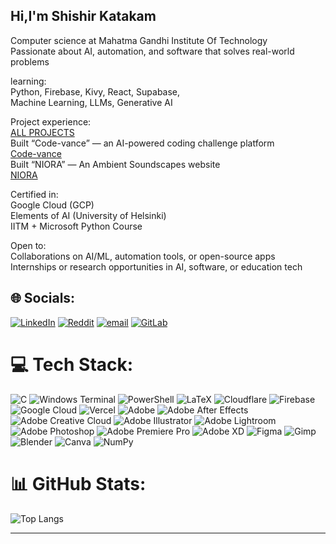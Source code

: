 ## Hi,I'm Shishir Katakam<br/>
Computer science at Mahatma Gandhi Institute Of Technology<br/>
Passionate about AI, automation, and software that solves real-world problems<br/>

learning:<br/>
Python, Firebase, Kivy, React, Supabase,<br/>
Machine Learning, LLMs, Generative AI<br/>

Project experience:<br/>
[ALL PROJECTS](https://endiidishishir.qzz.io)<br/>
Built “Code-vance” — an AI-powered coding challenge platform<br/>
[Code-vance](https://code.endiidishishir.qzz.io)<br/>
Built “NIORA” — An Ambient Soundscapes website<br/>
[NIORA](https://music.endiidishishir.qzz.io)<br/>

Certified in:<br/>
Google Cloud (GCP)<br/>
Elements of AI (University of Helsinki)<br/>
IITM + Microsoft Python Course<br/>

Open to:<br/>
Collaborations on AI/ML, automation tools, or open-source apps<br/>
Internships or research opportunities in AI, software, or education tech<br/>

## 🌐 Socials:
[![LinkedIn](https://img.shields.io/badge/LinkedIn-%230077B5.svg?logo=linkedin&logoColor=white)](https://linkedin.com/in/shishir-katakam) [![Reddit](https://img.shields.io/badge/Reddit-%23FF4500.svg?logo=Reddit&logoColor=white)](https://reddit.com/user/Peakbiscuit) [![email](https://img.shields.io/badge/Email-D14836?logo=gmail&logoColor=white)](mailto:shishirkatakm@gmail.com) [![GitLab](https://img.shields.io/badge/gitlab-%23181717.svg?style=for-the-badge&logo=gitlab&logoColor=white)](https://code.swecha.org/Shishirkatakam)
# 💻 Tech Stack:
![C](https://img.shields.io/badge/c-%2300599C.svg?style=flat&logo=c&logoColor=white) ![Windows Terminal](https://img.shields.io/badge/Windows%20Terminal-%234D4D4D.svg?style=flat&logo=windows-terminal&logoColor=white) ![PowerShell](https://img.shields.io/badge/PowerShell-%235391FE.svg?style=flat&logo=powershell&logoColor=white) ![LaTeX](https://img.shields.io/badge/latex-%23008080.svg?style=flat&logo=latex&logoColor=white) ![Cloudflare](https://img.shields.io/badge/Cloudflare-F38020?style=flat&logo=Cloudflare&logoColor=white) ![Firebase](https://img.shields.io/badge/firebase-%23039BE5.svg?style=flat&logo=firebase) ![Google Cloud](https://img.shields.io/badge/GoogleCloud-%234285F4.svg?style=flat&logo=google-cloud&logoColor=white) ![Vercel](https://img.shields.io/badge/vercel-%23000000.svg?style=flat&logo=vercel&logoColor=white) ![Adobe](https://img.shields.io/badge/adobe-%23FF0000.svg?style=flat&logo=adobe&logoColor=white) ![Adobe After Effects](https://img.shields.io/badge/Adobe%20After%20Effects-9999FF.svg?style=flat&logo=Adobe%20After%20Effects&logoColor=white) ![Adobe Creative Cloud](https://img.shields.io/badge/Adobe%20Creative%20Cloud-DA1F26.svg?style=flat&logo=Adobe%20Creative%20Cloud&logoColor=white) ![Adobe Illustrator](https://img.shields.io/badge/adobe%20illustrator-%23FF9A00.svg?style=flat&logo=adobe%20illustrator&logoColor=white) ![Adobe Lightroom](https://img.shields.io/badge/Adobe%20Lightroom-31A8FF.svg?style=flat&logo=Adobe%20Lightroom&logoColor=white) ![Adobe Photoshop](https://img.shields.io/badge/adobe%20photoshop-%2331A8FF.svg?style=flat&logo=adobe%20photoshop&logoColor=white) ![Adobe Premiere Pro](https://img.shields.io/badge/Adobe%20Premiere%20Pro-9999FF.svg?style=flat&logo=Adobe%20Premiere%20Pro&logoColor=white) ![Adobe XD](https://img.shields.io/badge/Adobe%20XD-470137?style=flat&logo=Adobe%20XD&logoColor=#FF61F6) ![Figma](https://img.shields.io/badge/figma-%23F24E1E.svg?style=flat&logo=figma&logoColor=white) ![Gimp](https://img.shields.io/badge/Gimp-657D8B?style=flat&logo=gimp&logoColor=FFFFFF) ![Blender](https://img.shields.io/badge/blender-%23F5792A.svg?style=flat&logo=blender&logoColor=white) ![Canva](https://img.shields.io/badge/Canva-%2300C4CC.svg?style=flat&logo=Canva&logoColor=white) ![NumPy](https://img.shields.io/badge/numpy-%23013243.svg?style=flat&logo=numpy&logoColor=white)

# 📊 GitHub Stats:

<!-- Top Languages -->
![Top Langs](https://github-readme-stats.vercel.app/api/top-langs/?username=shishir-katakam&theme=tokyonight&layout=compact&hide_border=true)

---

